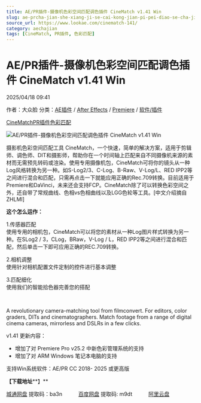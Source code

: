 ```yaml
---
title: AE/PR插件-摄像机色彩空间匹配调色插件 CineMatch v1.41 Win
slug: ae-prcha-jian-she-xiang-ji-se-cai-kong-jian-pi-pei-diao-se-cha-jian-cinematch-v1-41-win
source_url: https://www.lookae.com/cinematch-141/
category: aechajian
tags: [CineMatch, PR插件, 色彩匹配]
---
```

# AE/PR插件-摄像机色彩空间匹配调色插件 CineMatch v1.41 Win

2025/04/18 09:41

作者：大众脸
分类：[AE插件](https://www.lookae.com/after-effects/aechajian/) / [After Effects](https://www.lookae.com/after-effects/) / [Premiere](https://www.lookae.com/qitarjcj/premierezy/) / [软件/插件](https://www.lookae.com/qitarjcj/)

[CineMatch](https://www.lookae.com/tag/cinematch/)[PR插件](https://www.lookae.com/tag/pr%e6%8f%92%e4%bb%b6/)[色彩匹配](https://www.lookae.com/tag/%e8%89%b2%e5%bd%a9%e5%8c%b9%e9%85%8d/)

![AE/PR插件-摄像机色彩空间匹配调色插件 CineMatch v1.41 Win](https://www.lookae.com/wp-content/uploads/2023/03/CineMatch-PR.jpg "AE/PR插件-摄像机色彩空间匹配调色插件 CineMatch v1.41 Win-LookAE.com")

摄影机色彩空间匹配工具 CineMatch，一个快速，简单的解决方案，适用于剪辑师、调色师、DIT和摄影师，帮助你在一个时间轴上匹配来自不同摄像机来源的素材而无需预先转码或渲染。使用专用摄像机包，CineMatch可将你的镜头从一种Log风格转换为另一种。如S-Log2/3、C-Log、B-Raw、V-Log/L、RED IPP2等之间进行混合和匹配，只需再点击一下就能应用正确的Rec.709转换。目前适用于Premiere和DaVinci，未来还会支持FCP。CineMatch除了可以转换色彩空间之外，还自带了常规曲线、色相vs色相曲线以及LGG色轮等工具。[中文介绍摘自ZHLMI]

**这个怎么运作：**

1.传感器匹配  
使用专用的相机包，CineMatch可以将您的素材从一种Log图片样式转换为另一种。在SLog2 / 3，CLog，BRaw，V-Log / L，RED IPP2等之间进行混合和匹配，然后单击一下即可应用正确的REC.709转换。

2.相机调整  
使用针对相机配置文件定制的控件进行基本调整

3.匹配细化  
使用我们的智能拾色器完善您的搭配

[﻿﻿﻿](https://cloud.video.taobao.com//play/u/705956171/p/1/e/6/t/1/356080072638.mp4)

A revolutionary camera-matching tool from filmconvert. For editors, color graders, DITs and cinematographers. Match footage from a range of digital cinema cameras, mirrorless and DSLRs in a few clicks.

v1.41 更新内容：

* 增加了对 Premiere Pro v25.2 中新色彩管理系统的支持
* 增加了对 ARM Windows 笔记本电脑的支持

支持Win系统软件：AE/PR CC 2018- 2025 或更高版

**【下载地址****】**

[城通网盘](https://url70.ctfile.com/f/2827370-1499110607-357967?p=4431) 提取码：ba3n           [百度网盘](https://pan.baidu.com/s/162GhxeNmzq3aUNA2mB94-w?pwd=m9dt) 提取码: m9dt           [阿里云盘](https://www.alipan.com/s/UrPN4bzXSbY)
